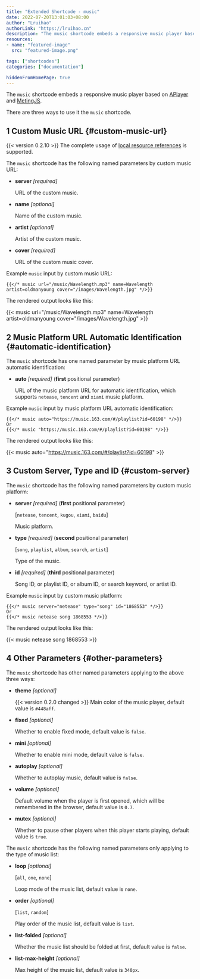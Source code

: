 ```yaml
---
title: "Extended Shortcode - music"
date: 2022-07-20T13:01:03+08:00
author: "Lruihao"
authorLink: "https://lruihao.cn"
description: "The music shortcode embeds a responsive music player based on APlayer and MetingJS library."
resources:
- name: "featured-image"
  src: "featured-image.png"

tags: ["shortcodes"]
categories: ["documentation"]

hiddenFromHomePage: true
---
```


The `music` shortcode embeds a responsive music player based on [APlayer](https://github.com/MoePlayer/APlayer) and [MetingJS](https://github.com/metowolf/MetingJS).

<!--more-->

There are three ways to use it the `music` shortcode.

## 1 Custom Music URL {#custom-music-url}

{{< version 0.2.10 >}} The complete usage of [local resource references](../theme-documentation-content#contents-organization) is supported.

The `music` shortcode has the following named parameters by custom music URL:

* **server** *[required]*

    URL of the custom music.

* **name** *[optional]*

    Name of the custom music.

* **artist** *[optional]*

    Artist of the custom music.

* **cover** *[required]*

    URL of the custom music cover.

Example `music` input by custom music URL:

```go-html-template
{{</* music url="/music/Wavelength.mp3" name=Wavelength artist=oldmanyoung cover="/images/Wavelength.jpg" */>}}
```

The rendered output looks like this:

{{< music url="/music/Wavelength.mp3" name=Wavelength artist=oldmanyoung cover="/images/Wavelength.jpg" >}}

## 2 Music Platform URL Automatic Identification {#automatic-identification}

The `music` shortcode has one named parameter by music platform URL automatic identification:

* **auto** *[required]* (**first** positional parameter)

    URL of the music platform URL for automatic identification,
    which supports `netease`, `tencent` and `xiami` music platform.

Example `music` input by music platform URL automatic identification:

```go-html-template
{{</* music auto="https://music.163.com/#/playlist?id=60198" */>}}
Or
{{</* music "https://music.163.com/#/playlist?id=60198" */>}}
```

The rendered output looks like this:

{{< music auto="https://music.163.com/#/playlist?id=60198" >}}

## 3 Custom Server, Type and ID {#custom-server}

The `music` shortcode has the following named parameters by custom music platform:

* **server** *[required]* (**first** positional parameter)

    [`netease`, `tencent`, `kugou`, `xiami`, `baidu`]

    Music platform.

* **type** *[required]* (**second** positional parameter)

    [`song`, `playlist`, `album`, `search`, `artist`]

    Type of the music.

* **id** *[required]* (**third** positional parameter)

    Song ID, or playlist ID, or album ID, or search keyword, or artist ID.

Example `music` input by custom music platform:

```go-html-template
{{</* music server="netease" type="song" id="1868553" */>}}
Or
{{</* music netease song 1868553 */>}}
```

The rendered output looks like this:

{{< music netease song 1868553 >}}

## 4 Other Parameters {#other-parameters}

The `music` shortcode has other named parameters applying to the above three ways:

* **theme** *[optional]*

    {{< version 0.2.0 changed >}} Main color of the music player, default value is `#448aff`.

* **fixed** *[optional]*

    Whether to enable fixed mode, default value is `false`.

* **mini** *[optional]*

    Whether to enable mini mode, default value is `false`.

* **autoplay** *[optional]*

    Whether to autoplay music, default value is `false`.

* **volume** *[optional]*

    Default volume when the player is first opened, which will be remembered in the browser, default value is `0.7`.

* **mutex** *[optional]*

    Whether to pause other players when this player starts playing, default value is `true`.

The `music` shortcode has the following named parameters only applying to the type of music list:

* **loop** *[optional]*

    [`all`, `one`, `none`]

    Loop mode of the music list, default value is `none`.

* **order** *[optional]*

    [`list`, `random`]

    Play order of the music list, default value is `list`.

* **list-folded** *[optional]*

    Whether the music list should be folded at first, default value is `false`.

* **list-max-height** *[optional]*

    Max height of the music list, default value is `340px`.